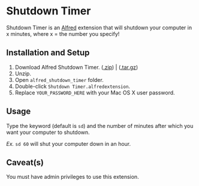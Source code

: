 Shutdown Timer
==============

Shutdown Timer is an [Alfred](http://www.alfredapp.com/) extension that will shutdown your computer in x minutes, where x = the number you specify!

Installation and Setup
----------------------
1. Download Alfred Shutdown Timer. ([.zip](https://github.com/curtisblackwell/alfred_shutdown_timer/zipball/master)) | ([.tar.gz](https://github.com/curtisblackwell/alfred_shutdown_timer/tarball/master))
2. Unzip.
3. Open `alfred_shutdown_timer` folder.
4. Double-click `Shutdown Timer.alfredextension`.
5. Replace `YOUR_PASSWORD_HERE` with your Mac OS X user password.

Usage
-----
Type the keyword (default is `sd`) and the number of minutes after which you want your computer to shutdown.

_Ex._
`sd 60` will shut your computer down in an hour.

Caveat(s)
---------
You must have admin privileges to use this extension.
